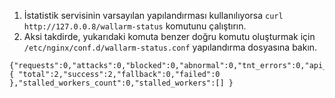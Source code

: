 1. İstatistik servisinin varsayılan yapılandırması kullanılıyorsa `curl http://127.0.0.8/wallarm-status` komutunu çalıştırın.  
2. Aksi takdirde, yukarıdaki komuta benzer doğru komutu oluşturmak için `/etc/nginx/conf.d/wallarm-status.conf` yapılandırma dosyasına bakın.
    
```
{"requests":0,"attacks":0,"blocked":0,"abnormal":0,"tnt_errors":0,"api_errors":0,"requests_lost":0,"segfaults":0,"memfaults":0,"softmemfaults":0,"time_detect":0,"db_id":46,"custom_ruleset_id":4,"proton_instances": { "total":2,"success":2,"fallback":0,"failed":0 },"stalled_workers_count":0,"stalled_workers":[] }
```